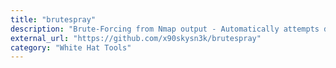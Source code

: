 ```yaml
---
title: "brutespray"
description: "Brute-Forcing from Nmap output - Automatically attempts default creds on found services.."
external_url: "https://github.com/x90skysn3k/brutespray"
category: "White Hat Tools"
---
```

